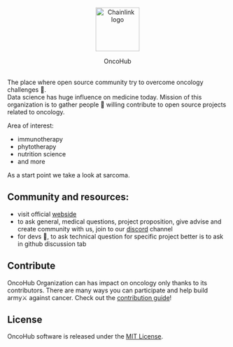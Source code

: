 <br/>
<p align="center">
<a href="https://oncohub.xyz" target="_blank">
<img src="https://user-images.githubusercontent.com/34304253/197536055-f76de58c-31e1-4cbf-a634-5e13b0722613.svg" width="100" alt="Chainlink logo">
</a>
</p>
<p align="center">
OncoHub
</p>
<br/>
The place where open source community try to overcome oncology challenges 🧬.
<br/>
Data science has huge influence on medicine today. Mission of this organization is to gather people 🤝 willing contribute to open source projects related to oncology.

Area of interest:
- immunotherapy
- phytotherapy
- nutrition science
- and more

As a start point we take a look at sarcoma.

## Community and resources:
- visit official <a href="https://oncohub.xyz" target="_blank">webside</a>
- to ask general, medical questions, project proposition, give advise and create community with us, join to our <a href="https://discord.gg/GtTQqU9t" target="_blank">discord</a> channel
- for devs 🧙, to ask technical question for specific project better is to ask in github discussion tab

## Contribute

OncoHub Organization can has impact on oncology only thanks to its contributors. There are many ways you can participate and help build army⚔ against cancer. Check out the [contribution guide](CONTRIBUTING.md)!

## License

OncoHub software is released under the [MIT License](LICENSE).
